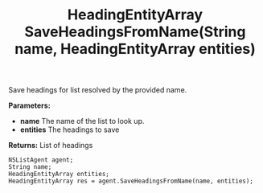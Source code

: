 ﻿---
uid: crmscript_ref_NSListAgent_SaveHeadingsFromName
title: HeadingEntityArray SaveHeadingsFromName(String name, HeadingEntityArray entities)
intellisense: NSListAgent.SaveHeadingsFromName
keywords: NSListAgent, SaveHeadingsFromName
so.topic: reference
---

Save headings for list resolved by the provided name.

**Parameters:**
 - **name** The name of the list to look up.
 - **entities** The headings to save

**Returns:** List of headings

```crmscript
NSListAgent agent;
String name;
HeadingEntityArray entities;
HeadingEntityArray res = agent.SaveHeadingsFromName(name, entities);
```

